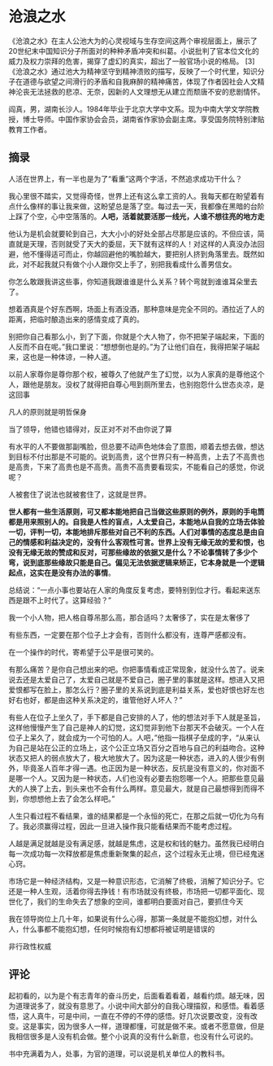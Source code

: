 # 沧浪之水

《沧浪之水》在主人公池大为的心灵视域与生存空间这两个审视层面上，展示了20世纪末中国知识分子所面对的种种矛盾冲突和纠葛。小说批判了官本位文化的威力及权力崇拜的危害，揭穿了虚幻的真实，超出了一般官场小说的格局。 [3] 《沧浪之水》通过池大为精神坚守到精神溃败的描写，反映了一个时代里，知识分子在道德与欲望之间滑行的矛盾和自我麻醉的精神痛苦，体现了作者因社会人文精神沦丧无法拯救的悲凉、无奈，因新的人文理想无从建立而颓唐不安的悲剧情怀。

阎真，男，湖南长沙人。1984年毕业于北京大学中文系。现为中南大学文学院教授，博士导师。中国作家协会会员，湖南省作家协会副主席。享受国务院特别津贴教育工作者。

## 摘录

人活在世界上，有一半也是为了“看重”这两个字活，不然追求成功干什么？

我心里很不踏实，又觉得奇怪，世界上还有这么拿工资的人。我每天都在盼望着有点什么像样的事让我来做，这盼望总是落了空。每过去一天，我都像在黑暗的台阶上踩了个空，心中空落落的。**人吧，活着就要活那一线光，人谁不想往亮的地方走**

他认为是机会就要轮到自己，大大小小的好处全部占尽那是应该的。不但应该，简直就是天理，否则就受了天大的委屈，天下就有这样的人！对这样的人真没办法回避，他不懂得适可而止，你越回避他的嘴脸越大，要把别人挤到角落里去。既然如此，对不起我就只有做个小人跟你交上手了，别把我看成什么善男信女。

你怎么敢跟我讲这些事，你知道我跟谁谁是什么关系？转个弯就到谁谁耳朵里去了。

想着酒真是个好东西啊，场面上有酒没酒，那种意味是完全不同的。酒拉近了人的距离，把临时酿造出来的感情变成了真的。

别把你自己看那么小，到了下面，你就是个大人物了，你不把架子端起来，下面的人反而不自在呢。”我口里说：“想想倒也是的。”为了让他们自在，我得把架子端起来，这也是一种体谅，一种人道。

以前人家尊你是尊你那个权，被尊久了他就产生了幻觉，以为人家真的是尊他这个人，跟他是朋友。没权了就得把自尊心甩到厕所里去，也别抱怨什么世态炎凉，是这回事

凡人的原则就是明哲保身

当了领导，他错也错得对，反正对不对不由你说了算

有水平的人不要做那副嘴脸，但总要不动声色地体会了意图，顺着去想去做，想达到目标不付出那是不可能的。说到高贵，这个世界只有一种高贵，上去了不高贵也是高贵，下来了高贵也是不高贵。高贵不高贵要看现实，不能看自己的感觉，你说呢？

人被套住了说法也就被套住了，这就是世界。

**世人都有一些生活原则，可又都本能地把自己当做这些原则的例外，原则的手电筒都是用来照别人的。自我是人性的盲点，人太爱自己，本能地从自我的立场去体验一切，评判一切，本能地排斥那些对自己不利的东西。人们对事情的态度总是由自己的情感和利益决定的，没有什么客观性可言。世界上没有无缘无故的爱和恨，也没有无缘无故的赞成和反对，可那些缘故的依据又是什么？不论事情转了多少个弯，说到底那些缘故只能是自己。偏见无法依据逻辑来矫正，它本身就是一个逻辑起点，这实在是没有办法的事情**。

总结说：“一点小事也要站在人家的角度反复考虑，要特别到位才行。看起来送东西是跟不上时代了。这算经验？”

我一个小人物，把人格自尊吊那么高，那合适吗？太奢侈了，实在是太奢侈了

有些东西，一定要在那个位子上才会有，否则什么都没有，连尊严感都没有。

在一个操作的时代，寄希望于公平是很可笑的。

有那么痛苦？是你自己想出来的吧。你把事情看成正常现象，就没什么苦了。说来说去还是太爱自己了，太爱自己就是不爱自己，圈子里的事就是这样。想进入又把爱恨都写在脸上，那怎么行？圈子里的关系说到底是利益关系，爱也好恨也好左也好右也好，都是由这种关系决定的，谁管他好人坏人？”

有些人在位子上坐久了，手下都是自己安排的人了，他的想法对手下人就是圣旨，这样他慢慢产生了自己是神人的幻觉，这幻觉非到他下台那天不会破灭。一个人在位子上呆久了，就会成为一个可怕的人。人吧，”他指一指棋子垒成的字，“从来认为自己是站在公正的立场上，这个公正立场又百分之百地与自己的利益吻合。这种状态又把人的弱点放大了，极大地放大了。因为这是一种状态，进入的人很少有例外，毕竟圣人百年才得一遇。也正因为是一种状态，反抗是没有意义的，你对面不是哪一个人。又因为是一种状态，人们也没有必要去抱怨哪一个人。把那些意见最大的人换了上去，到头来也不会有什么两样。意见最大，就是自己最想得到而得不到，你想想他上去了会怎么样吧。”

人生只看过程不看结果，谁的结果都是一个永恒的死亡，在那之后就一切化为乌有了。我必须赢得过程，因此一旦进入操作我只能看结果而不能考虑过程。

人越是满足就越是没有满足感，就越是焦虑，这是权和钱的魅力。虽然我已经明白每一次成功每一次释放都是焦虑重新聚集的起点，这个过程永无止境，但已经鬼迷心窍。

市场它是一种经济结构，又是一种意识形态，它消解了终极，消解了知识分子。它还是一种人生观，活着你得去挣钱！有市场就没有终极，市场把一切都平面化、现世化了，我们的生命失去了想象的空间，谁都明白要面对自己，要抓住今天

我在领导岗位上几十年，如果说有什么心得，那第一条就是不能抱幻想，对什么人，什么事都不能抱幻想，任何时候抱有幻想都将被证明是错误的

非行政性权威

## 评论

起初看的，以为是个有志青年的奋斗历史，后面看着看着，越看约烦。越无味，因为道理说多了，就没有意思了。小说中间大部分的自我心理描叙，和感悟。看着感悟，这人真牛，可是中间，一直在不停的不停的感悟。好几次说要改变，没有改变。这是事实，因为很多人一样，道理都懂，可就是做不来。或者不愿意做，但是我相信很多是人没有机会做。整个小说真的没有什么新意，也没有什么可说的。

书中充满着为人，处事，为官的道理，可以说是机关单位人的教科书。
